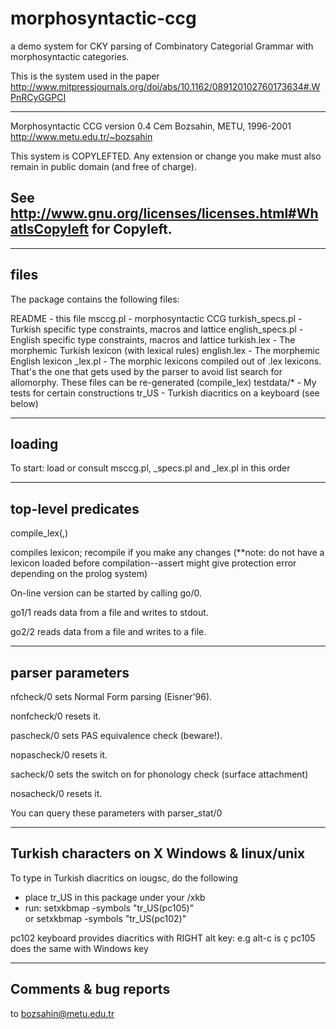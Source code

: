 # morphosyntactic-ccg
a demo system for CKY parsing of Combinatory Categorial Grammar with morphosyntactic categories.

This is the system used in the paper http://www.mitpressjournals.org/doi/abs/10.1162/089120102760173634#.WPnRCyGGPCI

----------------------------------------------------------------
Morphosyntactic CCG 
version 0.4 
Cem Bozsahin, METU, 1996-2001
http://www.metu.edu.tr/~bozsahin

This system is COPYLEFTED. Any extension or change you make must 
  also remain in public domain (and free of charge).

  See http://www.gnu.org/licenses/licenses.html#WhatIsCopyleft 
    for Copyleft.
----------------------------------------------------------------

-----
files
-----

The package contains the following files:

README           - this file
msccg.pl         - morphosyntactic CCG 
turkish_specs.pl - Turkish specific type constraints, macros and lattice
english_specs.pl - English specific type constraints, macros and lattice
turkish.lex      - The morphemic Turkish lexicon (with lexical rules)
english.lex      - The morphemic English lexicon
<l>_lex.pl       - The morphic lexicons compiled out of <l>.lex lexicons. That's
                   the one that gets used by the parser to avoid list search
                   for allomorphy. These files can be re-generated (compile_lex)
testdata/*       - My tests for certain constructions
tr_US            - Turkish diacritics on a keyboard (see below)


-------
loading
-------

To start: load or consult msccg.pl, <l>_specs.pl and <l>_lex.pl in this order

--------------------
top-level predicates
--------------------

compile_lex(<abstract lexicon file name>,<output lexicon file name>) 

  compiles lexicon; recompile if you make any changes 
  (**note: do not have a lexicon loaded before compilation--assert might 
           give protection error depending on the prolog system)

On-line version can be started by calling go/0.

  go1/1 reads data from a file and writes to stdout.

  go2/2 reads data from a file and writes to a file.

-----------------
parser parameters
-----------------

nfcheck/0 sets Normal Form parsing (Eisner'96).

nonfcheck/0 resets it. 

pascheck/0 sets PAS equivalence check (beware!). 

nopascheck/0 resets it.

sacheck/0 sets the switch on for phonology check (surface attachment)

nosacheck/0 resets it. 

You can query these parameters with parser_stat/0

--------------------------------------------
Turkish characters on X Windows & linux/unix 
--------------------------------------------

To type in Turkish diacritics on iougsc, do the following
  - place tr_US in this package under your <X11 directory>/xkb
  - run: 
        setxkbmap -symbols "tr_US(pc105)"   
     or 
        setxkbmap -symbols "tr_US(pc102)"

  pc102 keyboard provides diacritics with RIGHT alt key: e.g alt-c is ç
  pc105 does the same with Windows key

----------------------
Comments & bug reports
----------------------

to bozsahin@metu.edu.tr
